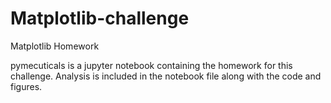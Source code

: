 # Matplotlib-challenge
Matplotlib Homework

pymecuticals is a jupyter notebook containing the homework for this challenge.
Analysis is included in the notebook file along with the code and figures.